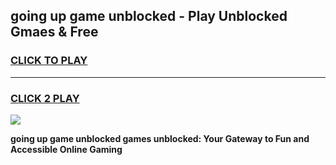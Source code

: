 
## going up game unblocked - Play Unblocked Gmaes & Free
<h3>
<a href="https://news.freeplayer.one?title=going_up_game_unblocked&ref=23F">CLICK TO PLAY</a></h3>
<hr>

<h3>
<a href="https://news.freeplayer.one?title=going_up_game_unblocked&ref=23F">CLICK 2 PLAY</a>
  
</h3>

<a href="https://news.freeplayer.one?title=going_up_game_unblocked&ref=23F/"><img src="https://clearcache.store/games.png"></a>


**going up game unblocked games unblocked: Your Gateway to Fun and Accessible Online Gaming**
